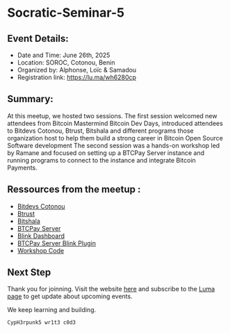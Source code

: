 # Socratic-Seminar-5

## Event Details:

- Date and Time: June 26th, 2025
- Location: SOROC, Cotonou, Benin
- Organized by: Alphonse, Loïc & Samadou
- Registration link: https://lu.ma/wh6280cp

## Summary:

At this meetup, we hosted two sessions.
The first session welcomed new attendees from Bitcoin Mastermind Bitcoin Dev Days, introduced attendees to Bitdevs Cotonou, Btrust, Bitshala and different programs those organization host to help them build a strong career in Bitcoin Open Source Software development
The second session was a hands-on workshop led by Ramane and focused on setting up a BTCPay Server instance and running programs to connect to the instance and integrate Bitcoin Payments.

## Ressources from the meetup :

- [Bitdevs Cotonou](https://bitdevscotonou.org)
- [Btrust](https://www.btrust.tech/)
- [Bitshala](https://bitshala.org/)
- [BTCPay Server](https://btcpayserver.org/)
- [Blink Dashboard](https://dashboard.blink.sv)
- [BTCPay Server Blink Plugin](https://fr.blink.sv/en/btcpay-blink-plugin)
- [Workshop Code](https://github.com/Block67/bitdev-workshop-btcpay-server-and-blink-api)

## Next Step

Thank you for joinning. Visit the website [here](https://bitdevscotonou) and subscribe to the [Luma page](https://lu.ma/bitdevscotonou) to get update about upcoming events.

We keep learning and building.

<code>CypH3rpunk5 wr1t3 c0d3</code>
